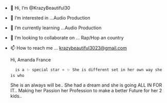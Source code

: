 - 👋 Hi, I’m @KrazyBeautiful30
- 👀 I’m interested in ...Audio Production
- 🌱 I’m currently learning ...Audio Production
- 💞️ I’m looking to collaborate on ... Rap/Hop an country
- 📫 How to reach me ... krazybeautiful3023@gmail.com

    Hi, Amanda France
      
        is a ✨ special star ⭐ ✨ She is different set in her own way she is who 
     She is an always will be.. She had a dream and she is going ALL IN FOR IT..
       Making her Passion her Profession to make a better
       Future for her 2 kids.. 
  
